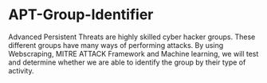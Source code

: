 # APT-Group-Identifier
Advanced Persistent Threats are highly skilled cyber hacker groups. These different groups have many ways of performing attacks. By using Webscraping, MITRE ATTACK Framework and Machine learning, we will test and determine whether we are able to identify the group by their type of activity.
